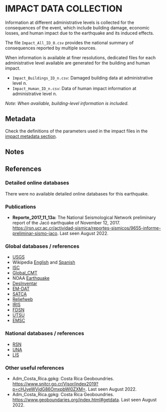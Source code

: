 # IMPACT DATA COLLECTION


Information at different administrative levels is collected for the consequences of the event, 
which include building damage, economic losses, and human impact due to the earthquake and its induced effects.

The file `Impact_All_ID_0.csv` provides the national summary of consequences reported by multiple sources.

When information is available at finer resolutions, dedicated files for each administrative level
available are generated for the building and human impact.

- `Impact_Buildings_ID_n.csv`: Damaged building data at administrative level n.
- `Impact_Human_ID_n.csv`: Data of human impact information at administrative level n.

_Note: When available, building-level information is included._


## Metadata

Check the definitions of the parameters used in the impact files in the [impact metadata section](https://gitlab.openquake.org/risk/ecd/-/blob/main/metadata.md#impact-data).


## Notes


## References


### Detailed online databases
There were no available detailed online databases for this earthquake.


### Publications
- **Reporte_2017_11_13a:** The National Seismological Network preliminary report of the Jacó earthquake of November 12, 2017. https://rsn.ucr.ac.cr/actividad-sismica/reportes-sismicos/9655-informe-preliminar-sismo-jaco. Last seen August 2022.


### Global databases / references
- [USGS](https://earthquake.usgs.gov/earthquakes/eventpage/us2000bmhe/executive)
- Wikipedia [English](https://en.wikipedia.org/wiki/2017_Costa_Rica_earthquake) and [Spanish](https://es.wikipedia.org/wiki/Terremotos_de_Puntarenas_de_2017)
- [ISC](http://isc-mirror.iris.washington.edu/cgi-bin/web-db-run?request=COMPREHENSIVE&out_format=FMCSV&searchshape=RECT&bot_lat=&top_lat=&left_lon=&right_lon=&ctr_lat=&ctr_lon=&radius=&max_dist_units=deg&srn=&grn=&start_year=2017&start_month=11&start_day=13&start_time=00%3A00%3A00&end_year=2017&end_month=11&end_day=13&end_time=23%3A59%3A00&min_dep=&max_dep=&min_mag=6.5&max_mag=&req_mag_type=&req_mag_agcy=&req_fm_agcy=Any&include_links=on)
- [Global_CMT](https://www.globalcmt.org/cgi-bin/globalcmt-cgi-bin/CMT5/form?itype=ymd&yr=2017&mo=11&day=13&oyr=2017&omo=11&oday=13&jyr=1976&jday=1&ojyr=1976&ojday=1&otype=nd&nday=1&lmw=6.3&umw=10&lms=0&ums=10&lmb=0&umb=10&llat=-90&ulat=90&llon=-180&ulon=180&lhd=0&uhd=1000&lts=-9999&uts=9999&lpe1=0&upe1=90&lpe2=0&upe2=90&list=0)
- NOAA [Earthquake](https://www.ngdc.noaa.gov/hazel/view/hazards/earthquake/event-more-info/10276)
- [DesInventar](https://www.desinventar.net)
- [EM-DAT](https://public.emdat.be/data)
- [SATCA](https://www.satcaweb.org/costa-rica/)
- [Reliefweb](https://reliefweb.int/report/costa-rica/sismo-de-magnitud-65-estremece-litoral-y-capital-de-costa-rica)
- [IRIS](http://ds.iris.edu/spud/momenttensor/16387167)
- [FDSN](https://www.fdsn.org/networks/detail/TC/) 
- [UTSU](https://iisee.kenken.go.jp/cgi-bin/utsu/result_eng.cgi)
- [EMSC](https://www.emsc-csem.org/Earthquake/earthquake.php?id=629779)


### National databases / references
- [RSN](https://rsn.ucr.ac.cr/actividad-sismica/sismos-historicos)
- [UNA](http://www.ovsicori.una.ac.cr/index.php/sismologia/tensor-de-momento-sismico)
- [LIS](https://www.crsmd.lis.ucr.ac.cr/index.php?id=BD&pagina=51#)


### Other useful references
- Adm_Costa_Rica.gpkg: Costa Rica Geoboundries. https://www.snitcr.go.cr/Visor/index2019?p=cHJveWVjdG86OmxpbWl0ZXM=. Last seen August 2022.
- Adm_Costa_Rica.gpkg: Costa Rica Geoboundries. https://www.geoboundaries.org/index.html#getdata. Last seen August 2022.